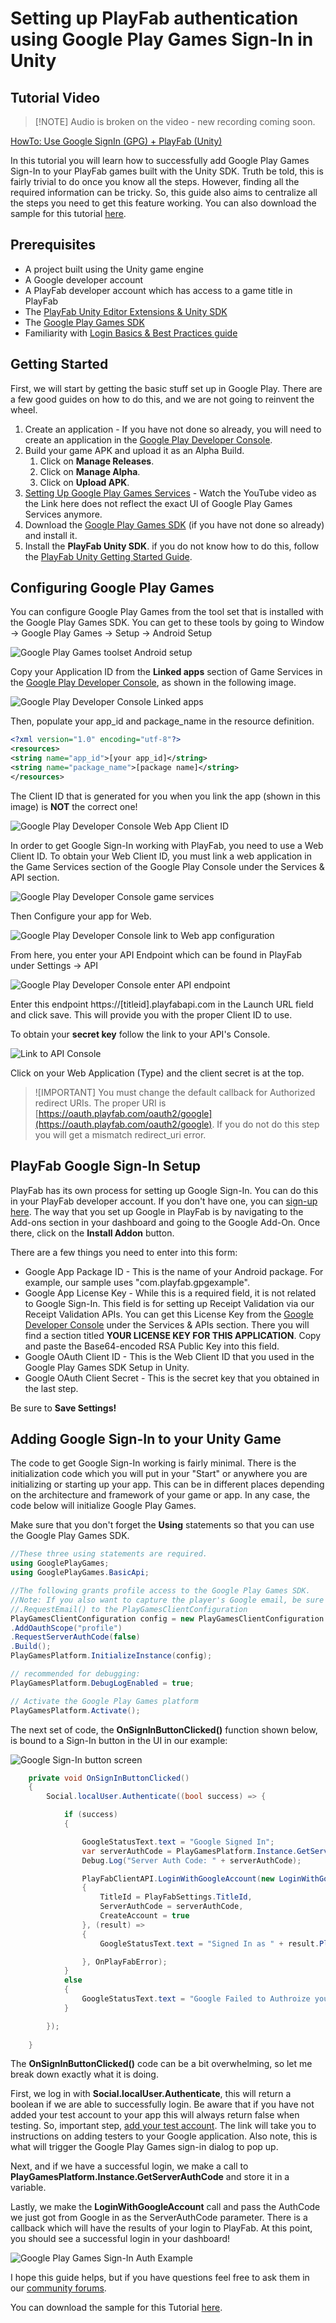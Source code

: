 # Setting up PlayFab authentication using Google Play Games Sign-In in Unity

## Tutorial Video

> [!NOTE] Audio is broken on the video - new recording coming soon.  

[HowTo: Use Google SignIn (GPG) + PlayFab (Unity)](https://youtu.be/igup53sdmHg)

In this tutorial you will learn how to successfully add Google Play Games Sign-In to your PlayFab games built with the Unity SDK. Truth be told, this is fairly trivial to do once you know all the steps. However, finding all the required information can be tricky. So, this guide also aims to centralize all the steps you need to get this feature working. You can also download the sample for this tutorial [here](https://github.com/PlayFab/PlayFab-Samples/tree/master/Recipes/GoogleSignInSample).

## Prerequisites

- A project built using the Unity game engine
- A Google developer account
- A PlayFab developer account which has access to a game title in PlayFab
- The [PlayFab Unity Editor Extensions & Unity SDK](https://api.playfab.com/docs/getting-started/unity-getting-started)
- The [Google Play Games SDK](https://github.com/playgameservices/play-games-plugin-for-unity)
- Familiarity with [Login Basics & Best Practices guide](https://api.playfab.com/docs/tutorials/landing-players/best-login)

## Getting Started

First, we will start by getting the basic stuff set up in Google Play. There are a few good guides on how to do this, and we are not going to reinvent the wheel.

1. Create an application - If you have not done so already, you will need to create an application in the [Google Play Developer Console](https://play.google.com/apps/publish).
2. Build your game APK and upload it as an Alpha Build.
    1. Click on **Manage Releases**.
    2. Click on **Manage Alpha**.
    3. Click on **Upload APK**.
3. [Setting Up Google Play Games Services]() - Watch the YouTube video as the Link here does not reflect the exact UI of Google Play Games Services anymore.
4. Download the [Google Play Games SDK]() (if you have not done so already) and install it.
5. Install the **PlayFab Unity SDK**. if you do not know how to do this, follow the [PlayFab Unity Getting Started Guide](https://api.playfab.com/docs/getting-started/unity-getting-started).

## Configuring Google Play Games

You can configure Google Play Games from the tool set that is installed with the Google Play Games SDK. You can get to these tools by going to Window -> Google Play Games -> Setup -> Android Setup

![Google Play Games toolset Android setup](media/tutorials/google-unity/gpg-toolset.png)  

Copy your Application ID from the **Linked apps** section of Game Services in the [Google Play Developer Console](https://play.google.com/apps/publish), as shown in the following image.

![Google Play Developer Console Linked apps](media/tutorials/google-unity/gpdc-linked-apps.png)  

Then, populate your app_id and package_name in the resource definition.

```xml
<?xml version="1.0" encoding="utf-8"?>
<resources>
<string name="app_id">[your app_id]</string>
<string name="package_name">[package name]</string>
</resources>
```

The Client ID that is generated for you when you link the app (shown in this image) is **NOT** the correct one!

![Google Play Developer Console Web App Client ID](media/tutorials/google-unity/gpdc-client-id.png)  

In order to get Google Sign-In working with PlayFab, you need to use a Web Client ID. To obtain your Web Client ID, you must link a web application in the Game Services section of the Google Play Console under the Services & API section.

![Google Play Developer Console game services](media/tutorials/google-unity/gpdc-game-services.png)  

Then Configure your app for Web.

![Google Play Developer Console link to Web app configuration](media/tutorials/google-unity/gpdc-link-to-web-app-config.png)  

From here, you enter your API Endpoint which can be found in PlayFab under Settings -> API

![Google Play Developer Console enter API endpoint](media/tutorials/google-unity/gdpc-set-api-endpoint.png)  

Enter this endpoint https://[titleid].playfabapi.com in the Launch URL field and click save. This will provide you with the proper Client ID to use.

To obtain your **secret key** follow the link to your API's Console.

![Link to API Console](media/tutorials/google-unity/link-to-api-console.png)  

Click on your Web Application (Type) and the client secret is at the top.

> ![IMPORTANT] You must change the default callback for Authorized redirect URIs. The proper URI is [https://oauth.playfab.com/oauth2/google](https://oauth.playfab.com/oauth2/google).
> If you do not do this step you will get a mismatch redirect_uri error.

## PlayFab Google Sign-In Setup

PlayFab has its own process for setting up Google Sign-In. You can do this in your PlayFab developer account. If you don't have one, you can [sign-up here](https://developer.playfab.com/en-us/sign-up). The way that you set up Google in PlayFab is by navigating to the Add-ons section in your dashboard and going to the Google Add-On. Once there, click on the **Install Addon** button.

There are a few things you need to enter into this form:

- Google App Package ID - This is the name of your Android package. For example, our sample uses "com.playfab.gpgexample".
- Google App License Key - While this is a required field, it is not related to Google Sign-In. This field is for setting up Receipt Validation via our Receipt Validation APIs. You can get this License Key from the [Google Developer Console](https://play.google.com/apps/publish) under the Services & APIs section. There you will find a section titled **YOUR LICENSE KEY FOR THIS APPLICATION**. Copy and paste the Base64-encoded RSA Public Key into this field.
- Google OAuth Client ID - This is the Web Client ID that you used in the Google Play Games SDK Setup in Unity.
- Google OAuth Client Secret - This is the secret key that you obtained in the last step.

Be sure to **Save Settings!**

## Adding Google Sign-In to your Unity Game

The code to get Google Sign-In working is fairly minimal. There is the initialization code which you will put in your "Start" or anywhere you are initializing or starting up your app. This can be in different places depending on the architecture and framework of your game or app. In any case, the code below will initialize Google Play Games.

Make sure that you don't forget the **Using** statements so that you can use the Google Play Games SDK.

```csharp
//These three using statements are required.
using GooglePlayGames;
using GooglePlayGames.BasicApi;
```

```csharp
//The following grants profile access to the Google Play Games SDK.
//Note: If you also want to capture the player's Google email, be sure to add
//.RequestEmail() to the PlayGamesClientConfiguration
PlayGamesClientConfiguration config = new PlayGamesClientConfiguration.Builder()
.AddOauthScope("profile")
.RequestServerAuthCode(false)
.Build();
PlayGamesPlatform.InitializeInstance(config);

// recommended for debugging:
PlayGamesPlatform.DebugLogEnabled = true;

// Activate the Google Play Games platform
PlayGamesPlatform.Activate();
```

The next set of code, the **OnSignInButtonClicked()** function shown below, is bound to a Sign-In button in the UI in our example:

![Google Sign-In button screen](media/tutorials/google-unity/sign-in-button-screen.png)  

```csharp
    private void OnSignInButtonClicked()
    {
        Social.localUser.Authenticate((bool success) => {

            if (success)
            {

                GoogleStatusText.text = "Google Signed In";
                var serverAuthCode = PlayGamesPlatform.Instance.GetServerAuthCode();
                Debug.Log("Server Auth Code: " + serverAuthCode);

                PlayFabClientAPI.LoginWithGoogleAccount(new LoginWithGoogleAccountRequest()
                {
                    TitleId = PlayFabSettings.TitleId,
                    ServerAuthCode = serverAuthCode,
                    CreateAccount = true
                }, (result) =>
                {
                    GoogleStatusText.text = "Signed In as " + result.PlayFabId;

                }, OnPlayFabError);
            }
            else
            {
                GoogleStatusText.text = "Google Failed to Authroize your login";
            }

        });
        
    }
```

The **OnSignInButtonClicked()** code can be a bit overwhelming, so let me break down exactly what it is doing.

First, we log in with **Social.localUser.Authenticate**, this will return a boolean if we are able to successfully login. Be aware that if you have not added your test account to your app this will always return false when testing. So, important step, [add your test account](https://developers.google.com/games/services/console/testpub). The link will take you to instructions on adding testers to your Google application. Also note, this is what will trigger the Google Play Games sign-in dialog to pop up.

Next, and if we have a successful login, we make a call to **PlayGamesPlatform.Instance.GetServerAuthCode** and store it in a variable.

Lastly, we make the **LoginWithGoogleAccount** call and pass the AuthCode we just got from Google in as the ServerAuthCode parameter. There is a callback which will have the results of your login to PlayFab. At this point, you should see a successful login in your dashboard!

![Google Play Games Sign-In Auth Example](media/tutorials/google-unity/gpg-sign-in-auth-example.png)  

I hope this guide helps, but if you have questions feel free to ask them in our [community forums](https://community.playfab.com/).

You can download the sample for this Tutorial [here](http://s3-us-west-2.amazonaws.com/api-playfab-com-craft-files/FileAssets/GooglePlayGamesSignInExample.zip).